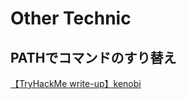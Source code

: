 # Other Technic

## PATHでコマンドのすり替え

[【TryHackMe write-up】kenobi](https://qiita.com/sanpo_shiho/items/4533b514c1e2458015dd#menu%E3%81%AE%E3%83%90%E3%82%A4%E3%83%8A%E3%83%AA%E3%82%92%E3%81%BF%E3%81%A6%E3%81%BF%E3%82%8B)
